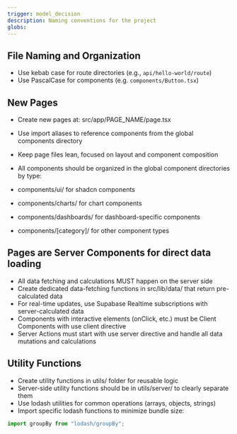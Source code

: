 ```yaml
---
trigger: model_decision
description: Naming conventions for the project
globs: 
---
```

## File Naming and Organization
- Use kebab case for route directories (e.g., `api/hello-world/route`)
- Use PascalCase for components (e.g. `components/Button.tsx`)

## New Pages

- Create new pages at: src/app/PAGE_NAME/page.tsx
- Use import aliases to reference components from the global components directory
- Keep page files lean, focused on layout and component composition
- All components should be organized in the global component directories by type:

- components/ui/ for shadcn components
- components/charts/ for chart components
- components/dashboards/ for dashboard-specific components
- components/[category]/ for other component types


## Pages are Server Components for direct data loading
- All data fetching and calculations MUST happen on the server side
- Create dedicated data-fetching functions in src/lib/data/ that return pre-calculated data
- For real-time updates, use Supabase Realtime subscriptions with server-calculated data
- Components with interactive elements (onClick, etc.) must be Client Components with use client directive
- Server Actions must start with use server directive and handle all data mutations and calculations

## Utility Functions

- Create utility functions in utils/ folder for reusable logic
- Server-side utility functions should be in utils/server/ to clearly separate them
- Use lodash utilities for common operations (arrays, objects, strings)
- Import specific lodash functions to minimize bundle size:
```ts
import groupBy from "lodash/groupBy";
```